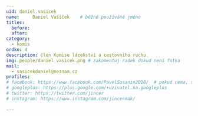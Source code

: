 ```yaml
---
uid: daniel.vasicek
name:     Daniel Vašíček  	# běžně používáné jméno
titles:
  before:
  after:
category:
  - komis
ordko: 4
description: člen Komise lázeňství a cestovního ruchu
img: people/daniel_vasicek.png # zakomentuj radek dokud není fotka
mail:
  - vasicekdaniel@seznam.cz
profiles:
# facebook: https://www.facebook.com/PavelSusanin2018/  # pokud nema, staci smazat tuto radku
# googleplus: https://plus.google.com/+uzivatel.na.googleplus
# twitter: https://twitter.com/jincer
# instagram: https://www.instagram.com/jincermak/ 
   
---
```


